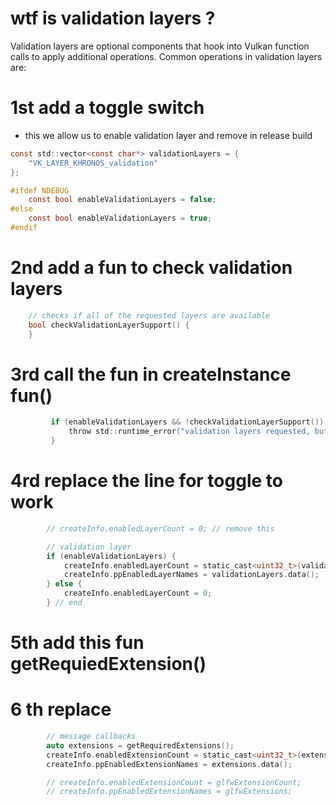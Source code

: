 # wtf is validation layers ?
Validation layers are optional components that hook into Vulkan function calls to apply additional operations. Common operations in validation layers are:


# 1st add a toggle switch 
* this we allow us to enable validation layer and remove in release build
```c
const std::vector<const char*> validationLayers = {
    "VK_LAYER_KHRONOS_validation"
};

#ifdef NDEBUG
    const bool enableValidationLayers = false;
#else
    const bool enableValidationLayers = true;
#endif
```

# 2nd  add a fun to check validation layers
```c
    // checks if all of the requested layers are available 
    bool checkValidationLayerSupport() {
    }


```

# 3rd call the fun in createInstance fun()
```c
         if (enableValidationLayers && !checkValidationLayerSupport()) {
             throw std::runtime_error("validation layers requested, but not available!\n\n");
         }


```

# 4rd replace the line for toggle to work

```c
        // createInfo.enabledLayerCount = 0; // remove this

        // validation layer 
        if (enableValidationLayers) {
            createInfo.enabledLayerCount = static_cast<uint32_t>(validationLayers.size());
            createInfo.ppEnabledLayerNames = validationLayers.data();
        } else {
            createInfo.enabledLayerCount = 0;
        } // end

```

# 5th add this fun  getRequiedExtension()

# 6 th replace 
```c
        // message callbacks
        auto extensions = getRequiredExtensions();
        createInfo.enabledExtensionCount = static_cast<uint32_t>(extensions.size());
        createInfo.ppEnabledExtensionNames = extensions.data();

        // createInfo.enabledExtensionCount = glfwExtensionCount;
        // createInfo.ppEnabledExtensionNames = glfwExtensions;

```
